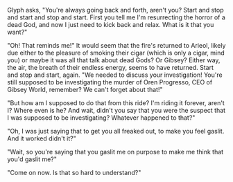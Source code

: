 Glyph asks, "You're always going back and forth, aren't you? Start and stop and start and stop and start. First you tell me I'm resurrecting the horror of a dead God, and now I just need to kick back and relax. What is it that you want?"

"Oh! That reminds me!" It would seem that the fire's returned to Arieol, likely due either to the pleasure of smoking their cigar (which is only a cigar, mind you) or maybe it was all that talk about dead Gods? Or Gibsey? Either way, the air, the breath of their endless energy, seems to have returned. Start and stop and start, again. "We needed to discuss your investigation! You're still supposed to be investigating the murder of Oren Progresso, CEO of Gibsey World, remember? We can't forget about that!"

"But how am I supposed to do that from this ride? I'm riding it forever, aren't I? Where even is he? And wait, didn't you say that you were the suspect that I was supposed to be investigating? Whatever happened to that?"

"Oh, I was just saying that to get you all freaked out, to make you feel gaslit. And it worked didn't it?"

"Wait, so you're saying that you gaslit me on purpose to make me think that you'd gaslit me?"

"Come on now. Is that so hard to understand?"